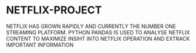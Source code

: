 # NETFLIX-PROJECT
NETFLIX HAS GROWN RAPIDLY AND CURRENTLY THE NUMBER ONE STREAMING PLATFORM. PYTHON PANDAS IS USED TO ANALYSE NETFLIX CONTENT TO MAXIMIZE INSIHT INTO NETFLIX OPERATION AND EXTRACK IMPORTANT INFORMATION
